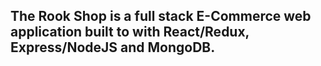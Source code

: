 ## The Rook Shop is a full stack E-Commerce web application built to with React/Redux, Express/NodeJS and MongoDB.
